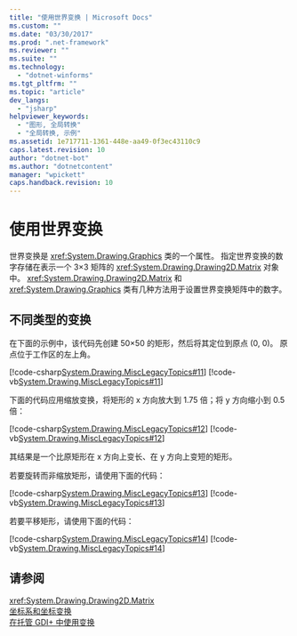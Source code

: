 ```yaml
---
title: "使用世界变换 | Microsoft Docs"
ms.custom: ""
ms.date: "03/30/2017"
ms.prod: ".net-framework"
ms.reviewer: ""
ms.suite: ""
ms.technology: 
  - "dotnet-winforms"
ms.tgt_pltfrm: ""
ms.topic: "article"
dev_langs: 
  - "jsharp"
helpviewer_keywords: 
  - "图形, 全局转换"
  - "全局转换, 示例"
ms.assetid: 1e717711-1361-448e-aa49-0f3ec43110c9
caps.latest.revision: 10
author: "dotnet-bot"
ms.author: "dotnetcontent"
manager: "wpickett"
caps.handback.revision: 10
---
```

# 使用世界变换
世界变换是 <xref:System.Drawing.Graphics> 类的一个属性。  指定世界变换的数字存储在表示一个 3×3 矩阵的 <xref:System.Drawing.Drawing2D.Matrix> 对象中。  <xref:System.Drawing.Drawing2D.Matrix> 和 <xref:System.Drawing.Graphics> 类有几种方法用于设置世界变换矩阵中的数字。  
  
## 不同类型的变换  
 在下面的示例中，该代码先创建 50×50 的矩形，然后将其定位到原点 \(0, 0\)。  原点位于工作区的左上角。  
  
 [!code-csharp[System.Drawing.MiscLegacyTopics#11](../../../../samples/snippets/csharp/VS_Snippets_Winforms/System.Drawing.MiscLegacyTopics/CS/Class1.cs#11)]
 [!code-vb[System.Drawing.MiscLegacyTopics#11](../../../../samples/snippets/visualbasic/VS_Snippets_Winforms/System.Drawing.MiscLegacyTopics/VB/Class1.vb#11)]  
  
 下面的代码应用缩放变换，将矩形的 x 方向放大到 1.75 倍；将 y 方向缩小到 0.5 倍：  
  
 [!code-csharp[System.Drawing.MiscLegacyTopics#12](../../../../samples/snippets/csharp/VS_Snippets_Winforms/System.Drawing.MiscLegacyTopics/CS/Class1.cs#12)]
 [!code-vb[System.Drawing.MiscLegacyTopics#12](../../../../samples/snippets/visualbasic/VS_Snippets_Winforms/System.Drawing.MiscLegacyTopics/VB/Class1.vb#12)]  
  
 其结果是一个比原矩形在 x 方向上变长、在 y 方向上变短的矩形。  
  
 若要旋转而非缩放矩形，请使用下面的代码：  
  
 [!code-csharp[System.Drawing.MiscLegacyTopics#13](../../../../samples/snippets/csharp/VS_Snippets_Winforms/System.Drawing.MiscLegacyTopics/CS/Class1.cs#13)]
 [!code-vb[System.Drawing.MiscLegacyTopics#13](../../../../samples/snippets/visualbasic/VS_Snippets_Winforms/System.Drawing.MiscLegacyTopics/VB/Class1.vb#13)]  
  
 若要平移矩形，请使用下面的代码：  
  
 [!code-csharp[System.Drawing.MiscLegacyTopics#14](../../../../samples/snippets/csharp/VS_Snippets_Winforms/System.Drawing.MiscLegacyTopics/CS/Class1.cs#14)]
 [!code-vb[System.Drawing.MiscLegacyTopics#14](../../../../samples/snippets/visualbasic/VS_Snippets_Winforms/System.Drawing.MiscLegacyTopics/VB/Class1.vb#14)]  
  
## 请参阅  
 <xref:System.Drawing.Drawing2D.Matrix>   
 [坐标系和坐标变换](../../../../docs/framework/winforms/advanced/coordinate-systems-and-transformations.md)   
 [在托管 GDI\+ 中使用变换](../../../../docs/framework/winforms/advanced/using-transformations-in-managed-gdi.md)